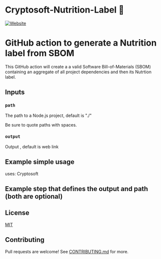 # Cryptosoft-Nutrition-Label 🚀

[![Website](https://img.shields.io/badge/https://-sbom.cryptosoft.com-blue.svg)](https://sbom.cryptosoft.com)



# GitHub action to generate a Nutrition label from SBOM

This GitHub action will create a a valid Software Bill-of-Materials (SBOM) containing an aggregate of all project dependencies and then its Nutrtion label.


## Inputs

### `path`

The path to a Node.js project, default is "./"

Be sure to quote paths with spaces.

### `output`

Output , default is web link

## Example simple usage


uses: Cryptosoft

## Example step that defines the output and path (both are optional)







## License

[MIT](LICENSE.md)

## Contributing

Pull requests are welcome! See [CONTRIBUTING.md](CONTRIBUTING.md) for more.
